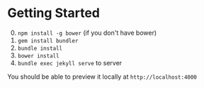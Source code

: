 # Getting Started

 0. `npm install -g bower` (if you don't have bower)
 1. `gem install bundler`
 2. `bundle install`
 3. `bower install`
 3. `bundle exec jekyll serve` to server

You should be able to preview it locally at `http://localhost:4000`


